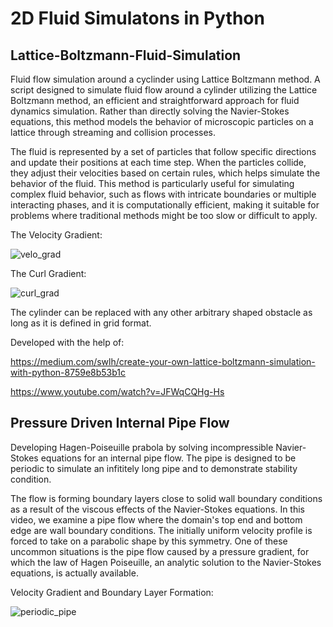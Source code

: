 # 2D Fluid Simulatons in Python

## Lattice-Boltzmann-Fluid-Simulation
Fluid flow simulation around a cyclinder using Lattice Boltzmann method. A script designed to simulate fluid flow around a cylinder utilizing the Lattice Boltzmann method, an efficient and straightforward approach for fluid dynamics simulation. Rather than directly solving the Navier-Stokes equations, this method models the behavior of microscopic particles on a lattice through streaming and collision processes.

The fluid is represented by a set of particles that follow specific directions and update their positions at each time step. When the particles collide, they adjust their velocities based on certain rules, which helps simulate the behavior of the fluid. This method is particularly useful for simulating complex fluid behavior, such as flows with intricate boundaries or multiple interacting phases, and it is computationally efficient, making it suitable for problems where traditional methods might be too slow or difficult to apply.

The Velocity Gradient:

![velo_grad](https://github.com/user-attachments/assets/08b555a1-5dd4-4c61-b510-246fba2877b9)

The Curl Gradient:

![curl_grad](https://github.com/user-attachments/assets/0b0f5a18-fdc0-43ef-9b31-bcadb710dc28)

The cylinder can be replaced with any other arbitrary shaped obstacle as long as it is defined in grid format.

Developed with the help of:

https://medium.com/swlh/create-your-own-lattice-boltzmann-simulation-with-python-8759e8b53b1c

https://www.youtube.com/watch?v=JFWqCQHg-Hs


## Pressure Driven Internal Pipe Flow
Developing Hagen-Poiseuille prabola by solving incompressible Navier-Stokes equations for an internal pipe flow. The pipe is designed to be periodic to simulate an infititely long pipe and to demonstrate stability condition.

The flow is forming boundary layers close to solid wall boundary conditions as a result of the viscous effects of the Navier-Stokes equations. In this video, we examine a pipe flow where the domain's top end and bottom edge are wall boundary conditions. The initially uniform velocity profile is forced to take on a parabolic shape by this symmetry. One of these uncommon situations is the pipe flow caused by a pressure gradient, for which the law of Hagen Poiseuille, an analytic solution to the Navier-Stokes equations, is actually available. 

Velocity Gradient and Boundary Layer Formation:

![periodic_pipe](https://github.com/user-attachments/assets/911b8db7-1c7a-420a-b169-22683728a24b)

